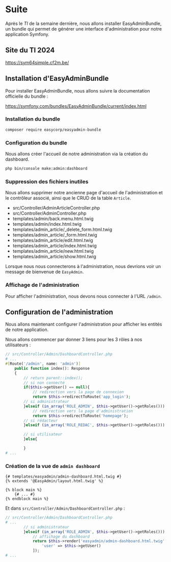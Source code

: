 # Suite

Après le *TI* de la semaine dernière, nous allons installer EasyAdminBundle, un bundle qui permet de générer une interface d'administration pour notre application Symfony.

## Site du TI 2024

https://sym64simple.cf2m.be/

## Installation d'EasyAdminBundle

Pour installer EasyAdminBundle, nous allons suivre la documentation officielle du bundle : 

https://symfony.com/bundles/EasyAdminBundle/current/index.html

### Installation du bundle

```bash
composer require easycorp/easyadmin-bundle
```

### Configuration du bundle

Nous allons créer l'accueil de notre administration via la création du dashboard.

```bash
php bin/console make:admin:dashboard
```

### Suppression des fichiers inutiles

Nous allons supprimer notre ancienne page d'accueil de l'administration et le contrôleur associé, ainsi que le CRUD de la table `Article`.

- src/Controller/AdminArticleController.php
- src/Controller/AdminController.php
- templates/admin/back.menu.html.twig
- templates/admin/index.html.twig
- templates/admin_article/_delete_form.html.twig
- templates/admin_article/_form.html.twig
- templates/admin_article/edit.html.twig
- templates/admin_article/index.html.twig
- templates/admin_article/new.html.twig
- templates/admin_article/show.html.twig

Lorsque nous nous connecterons à l'administration, nous devrions voir un message de bienvenue de `EasyAdmin`.

### Affichage de l'administration

Pour afficher l'administration, nous devons nous connecter à l'URL `/admin`.

## Configuration de l'administration

Nous allons maintenant configurer l'administration pour afficher les entités de notre application.

Nous allons commencer par donner 3 liens pour les 3 rôles à nos utilisateurs :

```php
// src/Controller/Admin/DashboardController.php
# ...
#[Route('/admin', name: 'admin')]
    public function index(): Response
    {
        // return parent::index();
        // si non connecté
        if($this->getUser() == null){
            // redirection vers la page de connexion
            return $this->redirectToRoute('app_login');
        // si administrateur
        }elseif (in_array('ROLE_ADMIN', $this->getUser()->getRoles())) {
            // redirection vers la page d'administration
            return $this->redirectToRoute('homepage');
        // si rédacteur
        }elseif (in_array('ROLE_REDAC', $this->getUser()->getRoles())) {

        // si utilisateur
        }else{

        }
# ...
```

### Création de la vue de `admin dashboard`

```twig
{# templates/easyadmin/admin-dashboard.html.twig #}
{% extends '@EasyAdmin/layout.html.twig' %}

{% block main %}
    {# ... #}
{% endblock main %}
```

Et dans `src/Controller/Admin/DashboardController.php` :

```php
// src/Controller/Admin/DashboardController.php
# ...   
        // si administrateur
        }elseif (in_array('ROLE_ADMIN', $this->getUser()->getRoles())) {
            // affichage du dashboard
            return $this->render('easyadmin/admin-dashboard.html.twig', [
                'user' => $this->getUser()
            ]);
# ...
```
